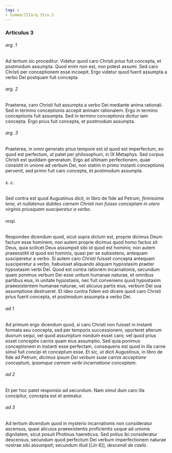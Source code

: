 ```yaml
---
tags : 
- Summa/IIIa/q.33/a.3
---
```


### Articulus 3

###### arg. 1
Ad tertium sic proceditur. Videtur quod caro Christi prius fuit concepta, et postmodum assumpta. Quod enim non est, non potest assumi. Sed caro Christi per conceptionem esse incoepit. Ergo videtur quod fuerit assumpta a verbo Dei postquam fuit concepta.

###### arg. 2
Praeterea, caro Christi fuit assumpta a verbo Dei mediante anima rationali. Sed in termino conceptionis accepit animam rationalem. Ergo in termino conceptionis fuit assumpta. Sed in termino conceptionis dicitur iam concepta. Ergo prius fuit concepta, et postmodum assumpta.

###### arg. 3
Praeterea, in omni generato prius tempore est id quod est imperfectum, eo quod est perfectum, ut patet per philosophum, in IX Metaphys. Sed corpus Christi est quiddam generatum. Ergo ad ultimam perfectionem, quae consistit in unione ad verbum Dei, non statim in primo instanti conceptionis pervenit, sed primo fuit caro concepta, et postmodum assumpta.

###### s. c.
Sed contra est quod Augustinus dicit, in libro de fide ad Petrum, *firmissime tene, et nullatenus dubites carnem Christi non fuisse conceptam in utero virginis priusquam susciperetur a verbo*.

###### resp.
Respondeo dicendum quod, sicut supra dictum est, proprie dicimus Deum factum esse hominem, non autem proprie dicimus quod homo factus sit Deus, quia scilicet Deus assumpsit sibi id quod est hominis; non autem praeexstitit id quod est hominis, quasi per se subsistens, antequam susciperetur a verbo. Si autem caro Christi fuisset concepta antequam susciperetur a verbo, habuisset aliquando aliquam hypostasim praeter hypostasim verbi Dei. Quod est contra rationem incarnationis, secundum quam ponimus verbum Dei esse unitum humanae naturae, et omnibus partibus eius, in unitate hypostasis, nec fuit conveniens quod hypostasim praeexistentem humanae naturae, vel alicuius partis eius, verbum Dei sua assumptione destrueret. Et ideo contra fidem est dicere quod caro Christi prius fuerit concepta, et postmodum assumpta a verbo Dei.

###### ad 1
Ad primum ergo dicendum quod, si caro Christi non fuisset in instanti formata seu concepta, sed per temporis successionem, oporteret alterum duorum sequi, vel quod assumptum nondum esset caro; vel quod prius esset conceptio carnis quam eius assumptio. Sed quia ponimus conceptionem in instanti esse perfectam, consequens est quod in illa carne simul fuit concipi et conceptum esse. Et sic, ut dicit Augustinus, in libro de fide ad Petrum, *dicimus ipsum Dei verbum suae carnis acceptione conceptum, ipsamque carnem verbi incarnatione conceptam*.

###### ad 2
Et per hoc patet responsio ad secundum. Nam simul dum caro illa concipitur, concepta est et animatur.

###### ad 3
Ad tertium dicendum quod in mysterio incarnationis non consideratur ascensus, quasi alicuius praeexistentis proficientis usque ad unionis dignitatem, sicut posuit Photinus haereticus. Sed potius ibi consideratur descensus, secundum quod perfectum Dei verbum imperfectionem naturae nostrae sibi assumpsit; secundum illud [[Jn 6]], *descendi de caelo*.


